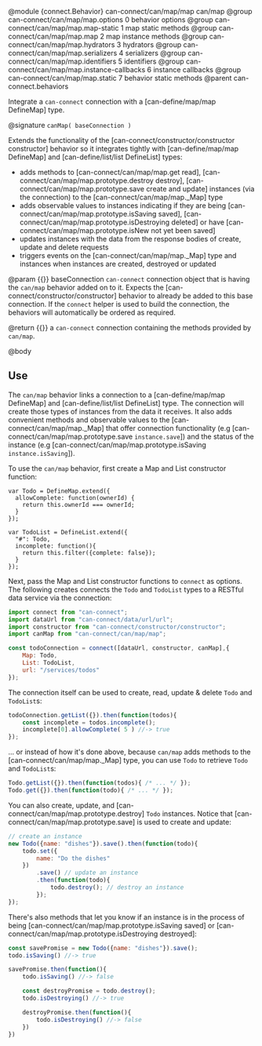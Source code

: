 @module {connect.Behavior} can-connect/can/map/map can/map
@group can-connect/can/map/map.options 0 behavior options
@group can-connect/can/map/map.map-static 1 map static methods
@group can-connect/can/map/map.map 2 map instance methods
@group can-connect/can/map/map.hydrators 3 hydrators
@group can-connect/can/map/map.serializers 4 serializers
@group can-connect/can/map/map.identifiers 5 identifiers
@group can-connect/can/map/map.instance-callbacks 6 instance callbacks
@group can-connect/can/map/map.static 7 behavior static methods
@parent can-connect.behaviors

Integrate a `can-connect` connection with a [can-define/map/map DefineMap] type.  


@signature `canMap( baseConnection )`

Extends the functionality of the [can-connect/constructor/constructor constructor] behavior so it integrates tightly
with [can-define/map/map DefineMap] and [can-define/list/list DefineList] types:
- adds methods to [can-connect/can/map/map.get read], [can-connect/can/map/map.prototype.destroy destroy],
[can-connect/can/map/map.prototype.save create and update] instances (via the connection) to the
[can-connect/can/map/map._Map] type
- adds observable values to instances indicating if they are being [can-connect/can/map/map.prototype.isSaving saved],
[can-connect/can/map/map.prototype.isDestroying deleted] or have
[can-connect/can/map/map.prototype.isNew not yet been saved]
- updates instances with the data from the response bodies of create, update and delete requests
- triggers events on the [can-connect/can/map/map._Map] type and instances when instances are created, destroyed or updated

@param {{}} baseConnection `can-connect` connection object that is having the `can/map` behavior added on to it. Expects
the [can-connect/constructor/constructor] behavior to already be added to this base connection. If the `connect` helper
is used to build the connection, the behaviors will automatically be ordered as required.

@return {{}} a `can-connect` connection containing the methods provided by `can/map`.


@body

## Use

The `can/map` behavior links a connection to a [can-define/map/map DefineMap] and [can-define/list/list DefineList] type.
The connection will create those types of instances from the data it receives. It also adds convenient methods and
observable values to the [can-connect/can/map/map._Map] that offer connection functionality (e.g
[can-connect/can/map/map.prototype.save `instance.save`]) and the status of the instance (e.g
[can-connect/can/map/map.prototype.isSaving `instance.isSaving`]).

To use the `can/map` behavior, first create a Map and List constructor function:

```
var Todo = DefineMap.extend({
  allowComplete: function(ownerId) {
    return this.ownerId === ownerId;
  }
});

var TodoList = DefineList.extend({
  "#": Todo,
  incomplete: function(){
    return this.filter({complete: false});
  }
});
```

Next, pass the Map and List constructor functions to `connect` as options. The following creates connects the `Todo`
and `TodoList` types to a RESTful data service via the connection:

```js
import connect from "can-connect";
import dataUrl from "can-connect/data/url/url";
import constructor from "can-connect/constructor/constructor";
import canMap from "can-connect/can/map/map";

const todoConnection = connect([dataUrl, constructor, canMap],{
	Map: Todo,
	List: TodoList,
	url: "/services/todos"
});
```

The connection itself can be used to create, read, update & delete `Todo` and `TodoList`s:

```js
todoConnection.getList({}).then(function(todos){
	const incomplete = todos.incomplete();
	incomplete[0].allowComplete( 5 ) //-> true
});
```

... or instead of how it's done above, because `can/map` adds methods to the [can-connect/can/map/map._Map] type, you
can use `Todo` to retrieve `Todo` and `TodoList`s:

```js
Todo.getList({}).then(function(todos){ /* ... */ });
Todo.get({}).then(function(todo){ /* ... */ });
```

You can also create, update, and [can-connect/can/map/map.prototype.destroy] `Todo` instances. Notice that
[can-connect/can/map/map.prototype.save] is used to create and update:

```js
// create an instance
new Todo({name: "dishes"}).save().then(function(todo){
	todo.set({
		name: "Do the dishes"
	})
		.save() // update an instance
		.then(function(todo){
			todo.destroy(); // destroy an instance
		});
});
```

There's also methods that let you know if an instance is in the process of being
[can-connect/can/map/map.prototype.isSaving saved] or [can-connect/can/map/map.prototype.isDestroying destroyed]:

```js
const savePromise = new Todo({name: "dishes"}).save();
todo.isSaving() //-> true

savePromise.then(function(){
	todo.isSaving() //-> false

	const destroyPromise = todo.destroy();    
	todo.isDestroying() //-> true

	destroyPromise.then(function(){
		todo.isDestroying() //-> false
	})
})
```
